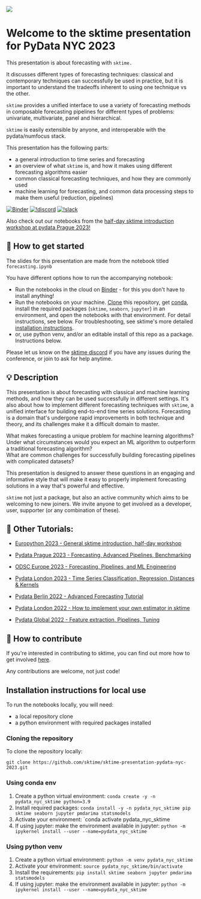 ![](images/team.jpg)

Welcome to the sktime presentation for PyData NYC 2023
======================================================

This presentation is about forecasting with `sktime.`

It discusses different types of forecasting techniques: classical and contemporary techniques can successfully be used in practice, but it is important to understand the tradeoffs inherent to using one technique vs the other.

`sktime` provides a unified interface to use a variety of forecasting methods in composable forecasting pipelines for different types of problems: univariate, multivariate, panel and hierarchical.

`sktime` is easily extensible by anyone, and interoperable with the pydata/numfocus stack.

This presentation has the following parts:

* a general introduction to time series and forecasting
* an overview of what `sktime` is, and how it makes using different forecasting algorithms easier
* common classical forecasting techniques, and how they are commonly used
* machine learning for forecasting, and common data processing steps to make them useful (reduction, pipelines)

[sktime]: https://sktime.net

[![Binder](https://mybinder.org/badge_logo.svg)](https://mybinder.org/v2/gh/sktime/sktime-presentation-pydata-nyc-2023/main?filepath=notebooks) [![!discord](https://img.shields.io/static/v1?logo=discord&label=discord&message=chat&color=lightgreen)](https://discord.com/invite/54ACzaFsn7) [![!slack](https://img.shields.io/static/v1?logo=linkedin&label=LinkedIn&message=news&color=lightblue)](https://www.linkedin.com/company/scikit-time/)

Also check out our notebooks from the [half-day sktime introduction workshop at pydata Prague 2023!](https://github.com/sktime/sktime-workshop-pydata-prague-2023)

## :rocket: How to get started

The slides for this presentation are made from the notebook titled `forecasting.ipynb` 

You have different options how to run the accompanying notebook:

* Run the notebooks in the cloud on [Binder] - for this you don't have to install anything!
* Run the notebooks on your machine. [Clone] this repository, get [conda], install the required packages (`sktime`, `seaborn`, `jupyter`) in an environment, and open the notebooks with that environment. For detail instructions, see below. For troubleshooting, see sktime's more detailed [installation instructions].
* or, use python venv, and/or an editable install of this repo as a package. Instructions below.

[Binder]: https://mybinder.org/v2/gh/sktime/sktime-presentation-pydata-nyc-2023/main?filepath=notebooks
[clone]: https://help.github.com/en/github/creating-cloning-and-archiving-repositories/cloning-a-repository
[conda]: https://docs.conda.io/en/latest/
[installation instructions]: https://www.sktime.net/en/latest/installation.html

Please let us know on the [sktime discord](https://discord.com/invite/54ACzaFsn7) if you have any issues during the conference, or join to ask for help anytime.

## :bulb: Description

This presentation is about forecasting with classical and machine learning methods, and how they can be used successfully in different settings.  It's also about how to implement different forecasting techniques with `sktime`, a unified interface for building end-to-end time series solutions.  Forecasting is a domain that's undergone rapid improvements in both technique and theory, and its challenges make it a difficult domain to master.  

What makes forecasting a unique problem for machine learning algorithms?  
Under what circumstances would you expect an ML algorithm to outperform a traditional forecasting algorithm?  
What are common challenges for successfully building forecasting pipelines with complicated datasets?

This presentation is designed to answer these questions in an engaging and informative style that will make it easy to properly implement forecasting solutions in a way that's powerful and effective.

`sktime` not just a package, but also an active community which aims to be welcoming to new joiners.
We invite anyone to get involved as a developer, user, supporter (or any combination of these).

## :movie_camera: Other Tutorials:

- [Europython 2023 - General sktime introduction, half-day workshop](https://github.com/sktime/sktime-tutorial-europython-2023)

- [Pydata Prague 2023 - Forecasting, Advanced Pipelines, Benchmarking](https://github.com/sktime/sktime-workshop-pydata-prague-2023)

- [ODSC Europe 2023 - Forecasting, Pipelines, and ML Engineering](https://github.com/sktime/sktime-tutorial-ODSC-Europe-2023/tree/main)

- [Pydata London 2023 - Time Series Classification, Regression, Distances & Kernels](https://github.com/sktime/sktime-tutorial-pydata-london-2023)

- [Pydata Berlin 2022 - Advanced Forecasting Tutorial](https://www.youtube.com/watch?v=4Rf9euAhjNc)

- [Pydata London 2022 - How to implement your own estimator in sktime](https://www.youtube.com/watch?v=S_3ewcvs_pg)

- [Pydata Global 2022 - Feature extraction, Pipelines, Tuning](https://github.com/sktime/sktime-tutorial-pydata-global-2022)


## :wave: How to contribute

If you're interested in contributing to sktime, you can find out more how to get involved [here](https://www.sktime.net/en/latest/get_involved.html).

Any contributions are welcome, not just code!

## Installation instructions for local use

To run the notebooks locally, you will need:

* a local repository clone
* a python environment with required packages installed

### Cloning the repository

To clone the repository locally:

`git clone https://github.com/sktime/sktime-presentation-pydata-nyc-2023.git`

### Using conda env

1. Create a python virtual environment:
`conda create -y -n pydata_nyc_sktime python=3.9`
2. Install required packages:
`conda install -y -n pydata_nyc_sktime pip sktime seaborn jupyter pmdarima statsmodels`
3. Activate your environment:
`conda activate pydata_nyc_sktime
4. If using jupyter: make the environment available in jupyter:
`python -m ipykernel install --user --name=pydata_nyc_sktime`

### Using python venv

1. Create a python virtual environment:
`python -m venv pydata_nyc_sktime`
2. Activate your environment:
`source pydata_nyc_sktime/bin/activate`
3. Install the requirements:
`pip install sktime seaborn jupyter pmdarima statsmodels`
4. If using jupyter: make the environment available in jupyter:
`python -m ipykernel install --user --name=pydata_nyc_sktime`
